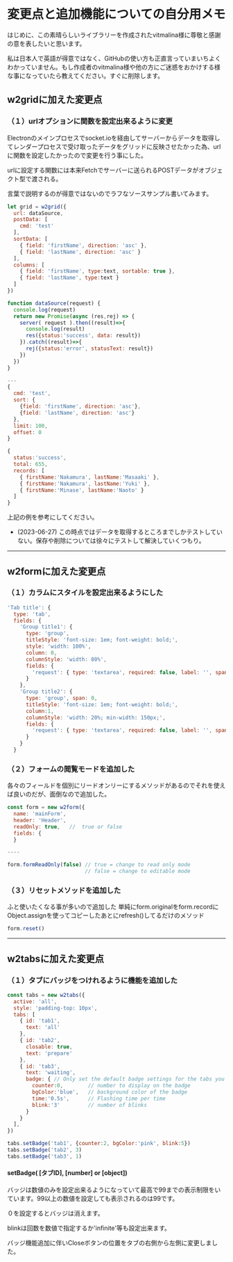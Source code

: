 # 変更点と追加機能についての自分用メモ

はじめに、この素晴らしいライブラリーを作成されたvitmalina様に尊敬と感謝の意を表したいと思います。

私は日本人で英語が得意ではなく、GitHubの使い方も正直言っていまいちよくわかっていません。もし作成者のvitmalina様や他の方にご迷惑をおかけする様な事になっていたら教えてください。すぐに削除します。

## w2gridに加えた変更点

### （１）urlオプションに関数を設定出来るように変更

Electronのメインプロセスでsocket.ioを経由してサーバーからデータを取得してレンダープロセスで受け取ったデータをグリッドに反映させたかった為、urlに関数を設定したかったので変更を行う事にした。

urlに設定する関数には本来Fetchでサーバーに送られるPOSTデータがオブジェクト型で渡される。

言葉で説明するのが得意ではないのでラフなソースサンプル書いてみます。



``` js
let grid = w2grid({
  url: dataSource,
  postData: [
    cmd: 'test'
  ],
  sortData: [
    { field: 'firstName', direction: 'asc' },
    { field: 'lastName', direction: 'asc' }
  ],
  columns: [
    { field: 'firstName', type:text, sortable: true },
    { field: 'lastName', type:text }
  ]
})

function dataSource(request) {
  console.log(request)
  return new Promise(async (res,rej) => {
    server( request ).then((result)=>{
      console.log(result)
      res({status:'success', data: result})
    }).catch((result)=>{
      rej({status:'error', statusText: result})
    })
  })
}

---
{
  cmd: 'test',
  sort: {
    {field: 'firstName', direction: 'asc'},
    {field: 'lastName', direction: 'asc'}
  },
  limit: 100,
  offset: 0
}

{
  status:'success',
  total: 655,
  records: [
    { firstName:'Nakamura', lastName:'Masaaki' },
    { firstName:'Nakamura', lastName:'Yuki' },
    { firstName:'Minase', lastName:'Naoto' }
  ]
}
```

上記の例を参考にしてください。

- (2023-06-27) この時点ではデータを取得するところまでしかテストしていない。保存や削除については徐々にテストして解決していくつもり。

---

## w2formに加えた変更点

### （１）カラムにスタイルを設定出来るようにした

``` js
'Tab title': {
  type: 'tab',
  fields: {
    'Group title1': {
      type: 'group',
      titleStyle: 'font-size: 1em; font-weight: bold;',
      style: 'width: 100%',
      column: 0,
      columnStyle: 'width: 80%',
      fields: {
        'request': { type: 'textarea', required: false, label: '', span: 0 }
      }
    },
    'Group title2': {
      type: 'group', span: 0,
      titleStyle: 'font-size: 1em; font-weight: bold;',
      column:1,
      columnStyle: 'width: 20%; min-width: 150px;',
      fields: {
        'request': { type: 'textarea', required: false, label: '', span: 0 }
      }
    }
  }
```

### （２）フォームの閲覧モードを追加した

各々のフィールドを個別にリードオンリーにするメソッドがあるのでそれを使えば良いのだが、面倒なので追加した。

``` js
const form = new w2form({
  name: 'mainForm',
  header: 'Header',
  readOnly: true,   //  true or false
  fields: { 
  }

----

form.formReadOnly(false) // true = change to read only mode 
                         // false = change to editable mode

```

### （３）リセットメソッドを追加した

ふと使いたくなる事が多いので追加した
単純にform.originalをform.recordにObject.assignを使ってコピーしたあとにrefresh()してるだけのメソッド


``` js
form.reset()
```


---

## w2tabsに加えた変更点

### （１）タブにバッジをつけれるように機能を追加した

``` js
const tabs = new w2tabs({
  active: 'all',
  style: 'padding-top: 10px',
  tabs: [
    { id: 'tab1',
      text: 'all' 
    },
    { id: 'tab2',
      closable: true, 
      text: 'prepare' 
    },
    { id: 'tab3',
      text: 'waiting', 
      badge: { // Only set the default badge settings for the tabs you want to change
        counter:0,        // number to display on the badge
        bgColor:'blue',   // background color of the badge 
        time:'0.5s',      // Flashing time per time 
        blink:'3'         // number of blinks
      } 
    }
  ],
})

tabs.setBadge('tab1', {counter:2, bgColor:'pink', blink:5})
tabs.setBadge('tab2', 3)
tabs.setBadge('tab3', 1)
```

#### setBadge( [タブID], [number] or [object])

バッジは数値のみを設定出来るようになっていて最高で99までの表示制限をいています。99以上の数値を設定しても表示されるのは99です。

０を設定するとバッジは消えます。

blinkは回数を数値で指定するか'infinite'等も設定出来ます。

バッジ機能追加に伴いCloseボタンの位置をタブの右側から左側に変更しました。

